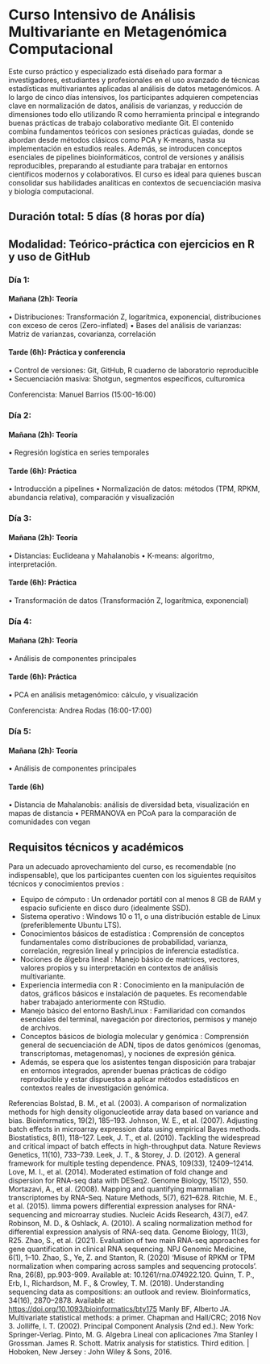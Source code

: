 # Curso Intensivo de Análisis Multivariante en Metagenómica Computacional

Este curso práctico y especializado está diseñado para formar a investigadores, estudiantes y profesionales en el uso avanzado de técnicas estadísticas multivariantes aplicadas al análisis de datos metagenómicos. 
A lo largo de cinco días intensivos, los participantes adquieren competencias clave en normalización de datos, análisis de varianzas, y reducción de dimensiones todo ello utilizando R como herramienta principal e integrando buenas prácticas de trabajo colaborativo mediante Git. 
El contenido combina fundamentos teóricos con sesiones prácticas guiadas, donde se abordan desde métodos clásicos como PCA y K-means, hasta su implementación en estudios reales. Además, se introducen conceptos esenciales de pipelines bioinformáticos, control de versiones y análisis reproducibles, preparando al estudiante para trabajar en entornos científicos modernos y colaborativos. 
El curso es ideal para quienes buscan consolidar sus habilidades analíticas en contextos de secuenciación masiva y biología computacional.


## Duración total: 5 días (8 horas por día)
## Modalidad: Teórico-práctica con ejercicios en R y uso de GitHub


### Día 1: 
#### Mañana (2h): Teoría
•	Distribuciones: Transformación Z, logarítmica, exponencial, distribuciones con exceso de ceros (Zero-inflated)
•	Bases del análisis de varianzas: Matriz de varianzas, covarianza, correlación

#### Tarde (6h): Práctica y conferencia
•	Control de versiones: Git, GitHub, R cuaderno de laboratorio reproducible
•	Secuenciación masiva: Shotgun, segmentos específicos, culturomica

Conferencista: Manuel Barrios (15:00-16:00)


### Día 2: 
#### Mañana (2h): Teoría
•	Regresión logística en series temporales

#### Tarde (6h): Práctica
•	Introducción a pipelines
•	Normalización de datos: métodos (TPM, RPKM, abundancia relativa), comparación y visualización

### Día 3: 
#### Mañana (2h): Teoría
•	Distancias: Euclideana y Mahalanobis
•	K-means: algoritmo, interpretación.

#### Tarde (6h): Práctica
•	Transformación de datos (Transformación Z, logarítmica, exponencial)

### Día 4: 
#### Mañana (2h): Teoría
•	Análisis de componentes principales

#### Tarde (6h): Práctica
•	PCA en análisis metagenómico: cálculo, y visualización

Conferencista: Andrea Rodas (16:00-17:00)


### Día 5: 
#### Mañana (2h): Teoría
•	Análisis de componentes principales

#### Tarde (6h)
•	Distancia de Mahalanobis: análisis de diversidad beta, visualización en mapas de distancia
•	PERMANOVA en PCoA para la comparación de comunidades con vegan

## Requisitos técnicos y académicos
Para un adecuado aprovechamiento del curso, es recomendable (no indispensable), que los participantes cuenten con los siguientes requisitos técnicos y conocimientos previos :

* Equipo de cómputo : Un ordenador portátil con al menos 8 GB de RAM y espacio suficiente en disco duro (idealmente SSD).
* Sistema operativo : Windows 10 o 11, o una distribución estable de Linux (preferiblemente Ubuntu LTS).
* Conocimientos básicos de estadística : Comprensión de conceptos fundamentales como distribuciones de probabilidad, varianza, correlación, regresión lineal y principios de inferencia estadística.
* Nociones de álgebra lineal : Manejo básico de matrices, vectores, valores propios y su interpretación en contextos de análisis multivariante.
* Experiencia intermedia con R : Conocimiento en la manipulación de datos, gráficos básicos e instalación de paquetes. Es recomendable haber trabajado anteriormente con RStudio.
* Manejo básico del entorno Bash/Linux : Familiaridad con comandos esenciales del terminal, navegación por directorios, permisos y manejo de archivos.
* Conceptos básicos de biología molecular y genómica : Comprensión general de secuenciación de ADN, tipos de datos genómicos (genomas, transcriptomas, metagenomas), y nociones de expresión génica.
* Además, se espera que los asistentes tengan disposición para trabajar en entornos integrados, aprender buenas prácticas de código reproducible y estar dispuestos a aplicar métodos estadísticos en contextos reales de investigación genómica.


Referencias
Bolstad, B. M., et al. (2003). A comparison of normalization methods for high density oligonucleotide array data based on variance and bias. Bioinformatics, 19(2), 185–193.
Johnson, W. E., et al. (2007). Adjusting batch effects in microarray expression data using empirical Bayes methods. Biostatistics, 8(1), 118–127.
Leek, J. T., et al. (2010). Tackling the widespread and critical impact of batch effects in high-throughput data. Nature Reviews Genetics, 11(10), 733–739.
Leek, J. T., & Storey, J. D. (2012). A general framework for multiple testing dependence. PNAS, 109(33), 12409–12414.
Love, M. I., et al. (2014). Moderated estimation of fold change and dispersion for RNA-seq data with DESeq2. Genome Biology, 15(12), 550.
Mortazavi, A., et al. (2008). Mapping and quantifying mammalian transcriptomes by RNA-Seq. Nature Methods, 5(7), 621–628.
Ritchie, M. E., et al. (2015). limma powers differential expression analyses for RNA-sequencing and microarray studies. Nucleic Acids Research, 43(7), e47.
Robinson, M. D., & Oshlack, A. (2010). A scaling normalization method for differential expression analysis of RNA-seq data. Genome Biology, 11(3), R25.
Zhao, S., et al. (2021). Evaluation of two main RNA-seq approaches for gene quantification in clinical RNA sequencing. NPJ Genomic Medicine, 6(1), 1–10.
Zhao, S., Ye, Z. and Stanton, R. (2020) ‘Misuse of RPKM or TPM normalization when comparing across samples and sequencing protocols’. Rna, 26(8), pp.903-909. Available at: 10.1261/rna.074922.120.
Quinn, T. P., Erb, I., Richardson, M. F., & Crowley, T. M. (2018). Understanding sequencing data as compositions: an outlook and review. Bioinformatics, 34(16), 2870–2878. Available at: https://doi.org/10.1093/bioinformatics/bty175
Manly BF, Alberto JA. Multivariate statistical methods: a primer. Chapman and Hall/CRC; 2016 Nov 3.
Jolliffe, I. T. (2002). Principal Component Analysis (2nd ed.). New York: Springer-Verlag.
Pinto, M. G. Algebra Lineal con aplicaciones 7ma Stanley I Grossman.
James R. Schott. Matrix analysis for statistics. Third edition. | Hoboken, New Jersey : John Wiley & Sons, 2016.
